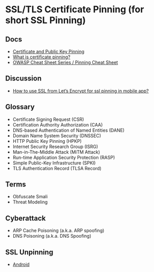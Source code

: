 # SSL/TLS Certificate Pinning (for short SSL Pinning)

<!--
http://labs.siteblindado.com/2020/02/bypass-ssl-pinning.html

https://medium.com/@anuj.rai2489/ssl-pinning-254fa8ca2109

iXGuard / RASP
-->

<!--
https://github.com/Eltion/Tiktok-SSL-Pinning-Bypass
https://github.com/Eltion/Instagram-SSL-Pinning-Bypass
https://github.com/Eltion/Facebook-SSL-Pinning-Bypass
-->

<!--
https://security.stackexchange.com/questions/169913/ios-android-certificate-pinning-with-lets-encrypt
-->

## Docs

- [Certificate and Public Key Pinning](https://owasp.org/www-community/controls/Certificate_and_Public_Key_Pinning)
- [What is certificate pinning?](https://digicert.com/blog/certificate-pinning-what-is-certificate-pinning)
- [OWASP Cheat Sheet Series / Pinning Cheat Sheet](https://cheatsheetseries.owasp.org/cheatsheets/Pinning_Cheat_Sheet.html)

## Discussion

- [How to use SSL from Let’s Encrypt for ssl pinning in mobile app?](https://community.letsencrypt.org/t/how-to-use-ssl-from-lets-encrypt-for-ssl-pinning-in-mobile-app/135720/14)

## Glossary

- Certificate Signing Request (CSR)
- Certification Authority Authorization (CAA)
- DNS-based Authentication of Named Entities (DANE)
- Domain Name System Security (DNSSEC)
- HTTP Public Key Pinning (HPKP)
- Internet Security Research Group (ISRG)
- Man-in-The-Middle Attack (MiTM Attack)
- Run-time Application Security Protection (RASP)
- Simple Public-Key Infrastructure (SPKI)
- TLS Authentication Record (TLSA Record)

## Terms

- Obfuscate Smali
- Threat Modeling

## Cyberattack

- ARP Cache Poisoning (a.k.a. ARP spoofing)
- DNS Poisoning (a.k.a. DNS Spoofing)

## SSL Unpinning

- [Android](./android.md)
